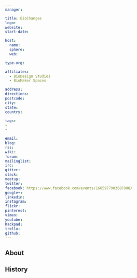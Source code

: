 ```yaml
---
manager:

title: BioChanges
logo:
website:
start-date:

host:
  name:
  sphere:
  web:

type-org:

affiliates:
  - BioDesign Studios
  - BioMaker Spaces

address:
directions:
postcode:
city:
state:
country:

tags:
-
-

email:
blog:
rss:
wiki:
forum:
mailinglist:
irc:
gitter:
slack:
meetup:
twitter:
facebook: https://www.facebook.com/events/1665977003687808/
google+:
linkedin:
instagram:
flickr:
pinterest:
vimeo:
youtube:
hackpad:
trello:
github:
---
```


## About

## History
